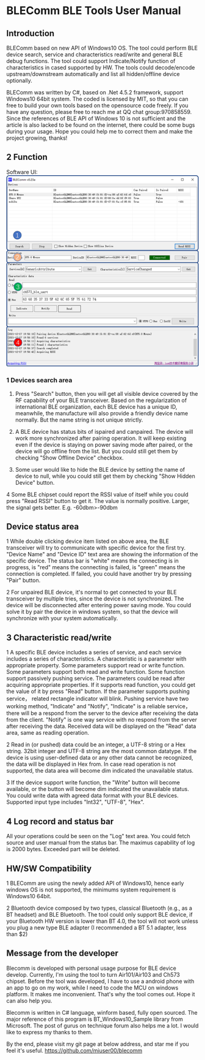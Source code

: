 # BLEComm BLE Tools User Manual

## Introduction

BLEComm based on new API of Windows10 OS. The tool could perform BLE device search, service and characteristics read/write and general BLE debug functions. The tool could support Indicate/Notify function of characteristics in cased supported by HW. The tools could decode/encode upstream/downstream automatically and list all hidden/offline device optionally.

BLEComm was written by C#, based on .Net 4.5.2 framework, support Windows10 64bit system. The coded is licensed by MIT, so that you can free to build your own tools based on the opensource code freely. If you have any question, please free to reach me at QQ chat group:970858559. Since the references of BLE API of Windows 10 is not sufficient and the article is also lacked to be found on the internet, there could be some bugs during your usage. Hope you could help me to correct them and make the project growing, thanks!

## 2 Function

Software UI:
![](./image/sw.jpg)

### 1 Devices search area

1. Press "Search" button, then you will get all visible device covered by the RF capability of your BLE transceiver.
Based on the regularization of international BLE organization, each BLE device has a unique ID, meanwhile, the manufacture will also provide a friendly device name normally. But the name string is not unique strictly.

2. A BLE device has status bits of ispaired and canpaired. The device will work more synchronized after pairing operation. It will keep existing even if the device is staying on power saving mode after paired, or the device will go offline from the list. But you could still get them by checking "Show Offline Device" checkbox.

3. Some user would like to hide the BLE device by setting the name of device to null, while you could still get them by checking "Show Hidden Device" button.

4 Some BLE chipset could report the RSSI value of itself while you could press "Read RSSI" button to get it. The value is normally positive. Larger, the signal gets better. E.g. -60dbm>-90dbm

## Device status area

1 While double clicking device item listed on above area, the BLE transceiver will try to communicate with specific device for the first try. "Device Name" and "Device ID" text area are showing the information of the specific device. The status bar is "white" means the connecting is in progress, is "red" means the connecting is failed, is "green" means the connection is completed. If failed, you could have another try by pressing "Pair" button.

2 For unpaired BLE device, it's normal to get connected to your BLE transceiver by multiple tries, since the device is not synchronized. The device will be disconnected after entering power saving mode. You could solve it by pair the device in windows system, so that the device will synchronize with your system automatically.


## 3 Characteristic read/write

1 A specific BLE device includes a series of service, and each service includes a series of characteristics. A characteristic is a parameter with appropriate property. Some parameters support read or write function. Some parameters support both read and write function. Some function support passively pushing service. The parameters could be read after acquiring appropriate properties. If it supports read function, you could get the value of it by press "Read" button. If the parameter supports pushing service， related rectangle indicator will blink. Pushing service have two working method, "Indicate" and "Notify", "Indicate" is a reliable service， there will be a respond from the server to the device after receiving the data from the client. "Notify" is one way service with no respond from the server after receiving the data. Received data will be displayed on the "Read" data area, same as reading operation.

2 Read in (or pushed) data could be an integer, a UTF-8 string or a Hex string. 32bit integer and UTF-8 string are the most common datatype. If the device is using user-defined data or any other data cannot be recognized, the data will be displayed in Hex from. In case read operation is not supported, the data area will become dim indicated the unavailable status.

3 If the device support write function, the "Write" button will become available, or the button will become dim indicated the unavailable status. You could write data with agreed data format with your BLE devices. Supported input type includes "Int32", "UTF-8", "Hex".

## 4 Log record and status bar

All your operations could be seen on the "Log" text area. You could fetch source and user manual from the status bar. The maximus capability of log is 2000 bytes. Exceeded part will be deleted.

## HW/SW Compatibility

1 BLEComm are using the newly added API of Windows10, hence early windows OS is not supported, the minimums system requirement is Windows10 64bit.

2 Bluetooth device composed by two types, classical Bluetooth (e.g., as a BT headset) and BLE Bluetooth. The tool could only support BLE device, if your Bluetooth HW version is lower than BT 4.0, the tool will not work unless you plug a new type BLE adapter (I recommended a BT 5.1 adapter, less than $2)

## Message from the developer

Blecomm is developed with personal usage purpose for BLE device develop. Currently, I'm using the tool to turn Air101/Air103 and Ch573 chipset. Before the tool was developed, I have to use a android phone with an app to go on my work, while I need to code the MCU on windows platform. It makes me inconvenient. That's why the tool comes out. Hope it can also help you.

Blecomm is written in C# language, winform based, fully open sourced. The major reference of this program is BT_Windows10_Sample library from Microsoft. The post of gurus on technique forum also helps me a lot. I would like to express my thanks to them.

By the end, please visit my git page at below address, and star me if you feel it's useful.
https://github.com/miuser00/blecomm

